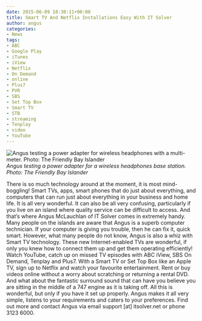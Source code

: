 ```yaml
---
date: 2015-06-09 18:30:11+00:00
title: Smart TV And Netflix Installations Easy With IT Solver
author: angus
categories:
- News
tags:
- ABC
- Google Play
- iTunes
- iView
- Netflix
- On Demand
- online
- Plus7
- PVR
- SBS
- Set Top Box
- Smart TV
- STB
- streaming
- Tenplay
- video
- YouTube
---
```


![Angus testing a power adapter for wireless headphones with a multi-meter. Photo: The Friendly Bay Islander](/assets/images/angus-smart-tv-installation.jpg) *Angus testing a power adapter for a wireless headphones base station. Photo: The Friendly Bay Islander*

There is so much technology around at the moment, it is most mind-boggling! Smart TVs, apps, smart phones that do just about everything, and computers that can run just about everything in your business and home life. It is all very wonderful.
It can also be all very confusing, particularly if you live on an island where quality service can be difficult to access. And that’s where Angus McLauchlan of IT Solver comes in extremely handy.
Many people on the islands are aware that Angus is a superb computer technician. If your computer is giving you trouble, then he can fix it, quick smart.
However, what many people do not know, Angus is also a whiz with Smart TV technology. These new Internet-enabled TVs are wonderful, if only you knew how to connect them up and get them operating efficiently!
Watch YouTube, catch up on missed TV episodes with ABC iView, SBS On Demand, Tenplay and Plus7. With a Smart TV or Set Top Box like an Apple TV, sign up to Netflix and watch your favourite entertainment. Rent or buy videos online without a worry about scratching or returning a rental DVD.
And what about the fantastic surround sound that can have you believe you are sitting in the middle of a 747 engine as it is taking off.
All this is wonderful, but only if you have it set up properly. Angus makes it all very simple, listens to your requirements and caters to your preferences.
Find out more and contact Angus via email support [at] itsolver.net or phone 3123 6000.
